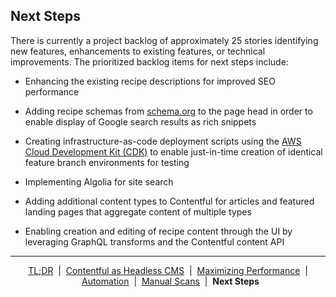 ## Next Steps

There is currently a project backlog of approximately 25 stories identifying new features, enhancements to existing features, or technical improvements. The prioritized backlog items for next steps include:

- Enhancing the existing recipe descriptions for improved SEO performance

- Adding recipe schemas from <a href="https://schema.org/Recipe" target="_blank">schema.org</a> to the page head in order to enable display of Google search results as rich snippets

- Creating infrastructure-as-code deployment scripts using the <a href="https://docs.aws.amazon.com/cdk/v2/guide/home.html" target="_blank">AWS Cloud Development Kit (CDK)</a> to enable just-in-time creation of identical feature branch environments for testing

- Implementing Algolia for site search

- Adding additional content types to Contentful for articles and featured landing pages that aggregate content of multiple types

- Enabling creation and editing of recipe content through the UI by leveraging GraphQL transforms and the Contentful content API

---

<p align="center">
  <a href="../README.md">TL;DR</a>&nbsp;&nbsp;|&nbsp;&nbsp;<a href="docs/contentful.md">Contentful as Headless CMS</a>&nbsp;&nbsp;|&nbsp;&nbsp;<a href="performance.md">Maximizing Performance</a>&nbsp;&nbsp;|&nbsp;&nbsp;<a href="automation.md">Automation</a>&nbsp;&nbsp;|&nbsp;&nbsp;<a href="manual-scans.md">Manual Scans</a>&nbsp;&nbsp;|&nbsp;&nbsp;<strong>Next Steps</strong>
</p>
